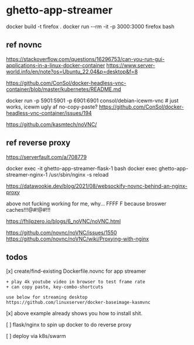 # ghetto-app-streamer


docker build -t firefox .
docker run --rm -it -p 3000:3000 firefox bash

## ref novnc

https://stackoverflow.com/questions/16296753/can-you-run-gui-applications-in-a-linux-docker-container
https://www.server-world.info/en/note?os=Ubuntu_22.04&p=desktop&f=8

https://github.com/ConSol/docker-headless-vnc-container/blob/master/kubernetes/README.md

docker run -p 5901:5901 -p 6901:6901 consol/debian-icewm-vnc # just works, icewm ugly af
no-copy-paste? https://github.com/ConSol/docker-headless-vnc-container/issues/194

https://github.com/kasmtech/noVNC/


## ref reverse proxy

https://serverfault.com/a/708779

docker exec -it ghetto-app-streamer-flask-1 bash
docker exec ghetto-app-streamer-nginx-1 /usr/sbin/nginx -s reload

https://datawookie.dev/blog/2021/08/websockify-novnc-behind-an-nginx-proxy

above not fucking working for me, why...
FFFF F because broswer caches!!!@#!@#!!!

https://fhlipzero.io/blogs/6_noVNC/noVNC.html

https://github.com/novnc/noVNC/issues/1550
https://github.com/novnc/noVNC/wiki/Proxying-with-nginx


## todos

[x] create/find-existing Dockerfile.novnc for app streamer

    + play 4k youtube video in browser to test frame rate
    + can copy paste, key-combo-shortcuts

    use below for streaming desktop
    https://github.com/linuxserver/docker-baseimage-kasmvnc

[x] above example already shows you how to install shit.

[ ] flask/nginx to spin up docker to do reverse proxy

[ ] deploy via k8s/swarm


```
